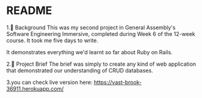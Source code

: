 # README

1.📖 Background
This was my second project in General Assembly's Software Engineering Immersive, completed during Week 6 of the 12-week course. It took me five days to write.

It demonstrates everything we'd learnt so far about Ruby on Rails.

2.🎯 Project Brief
The brief was simply to create any kind of web application that demonstrated our understanding of CRUD databases.

3.you can check live version here: https://vast-brook-36911.herokuapp.com/
